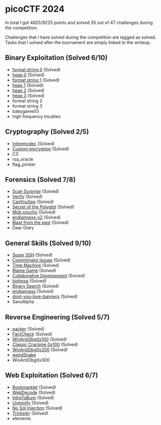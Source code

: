 # picoCTF 2024
In total I got 4825/9225 points and solved 35 out of 47 challenges during the competition.

Challenges that I have solved during the competition are tagged as solved. Tasks that I solved after the tournament are simply linked to the writeup.

## Binary Exploitation (Solved 6/10)
* [format string 0](Binary_Exploitation/format_string_0.md) (Solved)
* [heap 0](Binary_Exploitation/heap_0.md) (Solved)
* [format string 1](Binary_Exploitation/format_string_1.md) (Solved)
* [heap 1](Binary_Exploitation/heap_1.md) (Solved)
* [heap 2](Binary_Exploitation/heap_2.md) (Solved)
* [heap 3](Binary_Exploitation/heap_3.md) (Solved)
* format string 2
* format string 3
* babygame03
* high frequency troubles


## Cryptography (Solved 2/5)
* [interencdec](Cryptography/interencdec.md) (Solved)
* [Custom encryption](Cryptography/Custom_encryption.md) (Solved)
* C3
* rsa\_oracle
* flag\_printer

## Forensics (Solved 7/8)
* [Scan Surprise](Forensics/Scan_Surprise/Scan_Surprise.md) (Solved)
* [Verify](Forensics/Verify.md) (Solved)
* [CanYouSee](Forensics/CanYouSee.md) (Solved)
* [Secret of the Polyglot](Forensics/Secret_of_the_Polyglot/Secret_of_the_Polyglot.md) (Solved)
* [Mob psycho](Forensics/Mob_psycho.md) (Solved)
* [endianness-v2](Forensics/endianness-v2/endianness-v2.md) (Solved)
* [Blast from the past](Forensics/Blast_from_the_past/Blast_from_the_past.md) (Solved)
* Dear Diary

## General Skills (Solved 9/10)
* [Super SSH](General_Skills/Super_SSH.md) (Solved)
* [Commitment Issues](General_Skills/Commitment_Issues.md) (Solved)
* [Time Machine](General_Skills/Time_Machine.md) (Solved)
* [Blame Game](General_Skills/Blame_Game.md) (Solved)
* [Collaborative Development](General_Skills/Collaborative_Development.md) (Solved)
* [binhexa](General_Skills/binhexa.md) (Solved)
* [Binary Search](General_Skills/Binary_Search.md) (Solved)
* [endianness](General_Skills/endianness.md) (Solved)
* [dont-you-love-banners](General_Skills/dont-you-love-banners.md) (Solved)
* SansAlpha

## Reverse Engineering (Solved 5/7)
* [packer](Reverse_Engineering/packer.md) (Solved)
* [FactCheck](Reverse_Engineering/FactCheck.md) (Solved)
* [WinAntiDbg0x100](Reverse_Engineering/WinAntiDbg0x100/WinAntiDbg0x100.md) (Solved)
* [Classic Crackme 0x100](Reverse_Engineering/Classic_Crackme_0x100.md) (Solved)
* [WinAntiDbg0x200](Reverse_Engineering/WinAntiDbg0x200/WinAntiDbg0x200.md) (Solved)
* [weirdSnake](Reverse_Engineering/weirdSnake.md)
* WinAntiDbg0x300

## Web Exploitation (Solved 6/7)
* [Bookmarklet](Web_Exploitation/Bookmarklet/Bookmarklet.md) (Solved)
* [WebDecode](Web_Exploitation/WebDecode.md) (Solved)
* [IntroToBurp](Web_Exploitation/IntroToBurp/IntroToBurp.md) (Solved)
* [Unminify](Web_Exploitation/Unminify.md) (Solved)
* [No Sql Injection](Web_Exploitation/No_Sql_Injection.md) (Solved)
* [Trickster](Web_Exploitation/Trickster/Trickster.md) (Solved)
* elements
